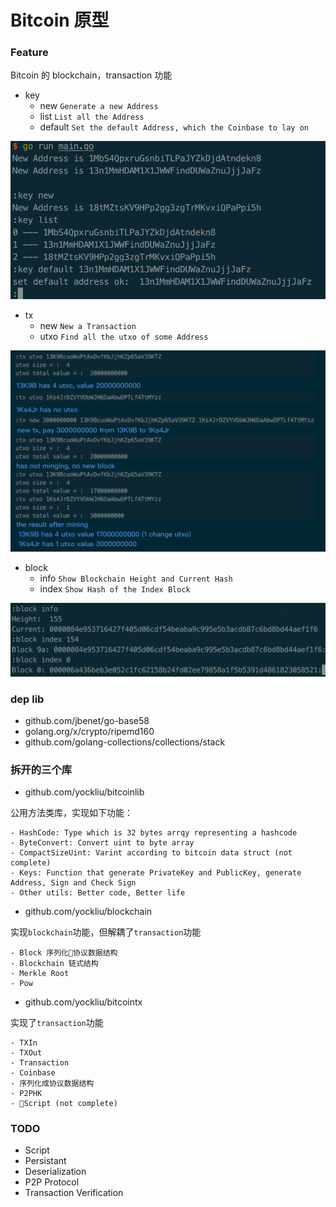 # Bitcoin 原型

### Feature

Bitcoin 的 blockchain，transaction 功能

* key
  * new       `Generate a new Address`
  * list      `List all the Address`
  * default   `Set the default Address, which the Coinbase to lay on`

![key](./screenshot/key.png "key screenshot")

* tx
  * new       `New a Transaction`
  * utxo      `Find all the utxo of some Address`

![transaction](./screenshot/tx.png "transaction screenshot")

* block
  * info      `Show Blockchain Height and Current Hash`
  * index     `Show Hash of the Index Block`

![block](./screenshot/block.png "block screenshot")

### dep lib

* github.com/jbenet/go-base58
* golang.org/x/crypto/ripemd160
* github.com/golang-collections/collections/stack

### 拆开的三个库

* github.com/yockliu/bitcoinlib

公用方法类库，实现如下功能：

```
- HashCode: Type which is 32 bytes arrqy representing a hashcode
- ByteConvert: Convert uint to byte array
- CompactSizeUint: Varint according to bitcoin data struct (not complete)
- Keys: Function that generate PrivateKey and PublicKey, generate Address, Sign and Check Sign
- Other utils: Better code, Better life
```

* github.com/yockliu/blockchain

实现`blockchain`功能，但解耦了`transaction`功能

```
- Block 序列化协议数据结构
- Blockchain 链式结构
- Merkle Root
- Pow
```

* github.com/yockliu/bitcointx

实现了`transaction`功能

```
- TXIn
- TXOut
- Transaction
- Coinbase
- 序列化成协议数据结构
- P2PHK
- Script (not complete)
```

### TODO

* Script
* Persistant
* Deserialization
* P2P Protocol
* Transaction Verification
